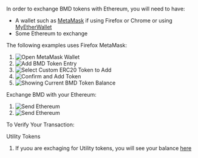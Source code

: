 In order to exchange BMD tokens with Ethereum, you will need to have:

* A wallet such as [MetaMask](https://metamask.io) if using Firefox or Chrome or using [MyEtherWallet](https://www.myetherwallet.com)
* Some Ethereum to exchange

The following examples uses Firefox MetaMask:

1. ![Open MetaMask Wallet](https://github.com/BlockMedical/BlockMedical/blob/master/docs/add_token_mm1.png)
2. ![Add BMD Token Entry](https://github.com/BlockMedical/BlockMedical/blob/master/docs/add_token_mm2.png)
3. ![Select Custom ERC20 Token to Add](https://github.com/BlockMedical/BlockMedical/blob/master/docs/add_token_mm3.png)
4. ![Confirm and Add Token](https://github.com/BlockMedical/BlockMedical/blob/master/docs/add_token_mm4.png)
5. ![Showing Current BMD Token Balance](https://github.com/BlockMedical/BlockMedical/blob/master/docs/add_token_mm5.png)

Exchange BMD with your Ethereum:

1. ![Send Ethereum](https://github.com/BlockMedical/BlockMedical/blob/master/docs/ex_token_mm1.png)
2. ![Send Ethereum](https://github.com/BlockMedical/BlockMedical/blob/master/docs/ex_token_mm2.png)

To Verify Your Transaction:

Utility Tokens
1. If yuou are exchaging for Utility tokens, you will see your balance [here](https://etherscan.io/address/0xafdaa366213f08f1121a528d757c4d4f22dfac29)

